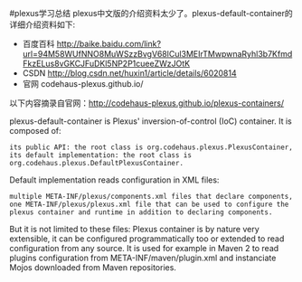 #plexus学习总结
plexus中文版的介绍资料太少了。plexus-default-container的详细介绍资料如下:

- 百度百科 http://baike.baidu.com/link?url=94M58WUfNNO8MuWSzzBvgV68lCul3MEIrTMwpwnaRyhl3b7KfmdFkzELus8vGKCJFuDKl5NP2P1cueeZWzJOtK
- CSDN http://blog.csdn.net/huxin1/article/details/6020814
- 官网 codehaus-plexus.github.io/

以下内容摘录自官网：http://codehaus-plexus.github.io/plexus-containers/


plexus-default-container is Plexus' inversion-of-control (IoC) container. It is composed of:

    its public API: the root class is org.codehaus.plexus.PlexusContainer,
    its default implementation: the root class is org.codehaus.plexus.DefaultPlexusContainer.

Default implementation reads configuration in XML files:

    multiple META-INF/plexus/components.xml files that declare components,
    one META-INF/plexus/plexus.xml file that can be used to configure the plexus container and runtime in addition to declaring components.

But it is not limited to these files: Plexus container is by nature very extensible, it can be configured programmatically too or extended to read configuration from any source. It is used for example in Maven 2 to read plugins configuration from META-INF/maven/plugin.xml and instanciate Mojos downloaded from Maven repositories.
